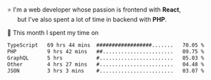 ⭐ I'm a web developer whose passion is frontend with <b>React</b>,<br/>
&nbsp; &nbsp; &nbsp; but I've also spent a lot of time in backend with <b>PHP</b>.

📅 This month I spent my time on

<!--START_SECTION:waka-->

```txt
TypeScript   69 hrs 44 mins  ##################.......   70.05 %
PHP          9 hrs 42 mins   ##.......................   09.75 %
GraphQL      5 hrs           #........................   05.03 %
Other        4 hrs 27 mins   #........................   04.48 %
JSON         3 hrs 3 mins    #........................   03.07 %
```

<!--END_SECTION:waka-->
